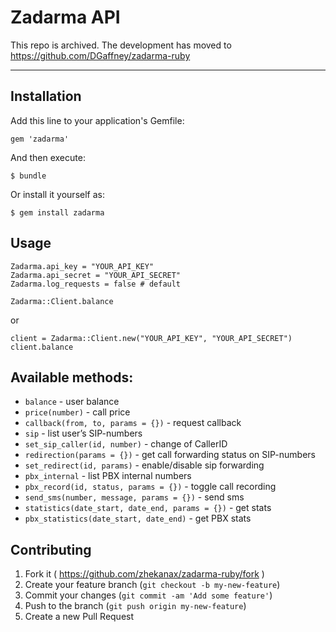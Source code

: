 # Zadarma API

This repo is archived. The development has moved to https://github.com/DGaffney/zadarma-ruby

---

## Installation

Add this line to your application's Gemfile:

    gem 'zadarma'

And then execute:

    $ bundle

Or install it yourself as:

    $ gem install zadarma

## Usage

    Zadarma.api_key = "YOUR_API_KEY"
    Zadarma.api_secret = "YOUR_API_SECRET"
    Zadarma.log_requests = false # default

    Zadarma::Client.balance
or
    
    client = Zadarma::Client.new("YOUR_API_KEY", "YOUR_API_SECRET")
    client.balance
    
    
## Available methods:

* `balance` - user balance
* `price(number)` - call price
* `callback(from, to, params = {})` - request callback
* `sip` - list user’s SIP-numbers
* `set_sip_caller(id, number)` - change of CallerID
* `redirection(params = {})` - get call forwarding status on SIP-numbers
* `set_redirect(id, params)` - enable/disable sip forwarding
* `pbx_internal` - list PBX internal numbers
* `pbx_record(id, status, params = {})` - toggle call recording
* `send_sms(number, message, params = {})` - send sms
* `statistics(date_start, date_end, params = {})` - get stats
* `pbx_statistics(date_start, date_end)` - get PBX stats

## Contributing

1. Fork it ( https://github.com/zhekanax/zadarma-ruby/fork )
2. Create your feature branch (`git checkout -b my-new-feature`)
3. Commit your changes (`git commit -am 'Add some feature'`)
4. Push to the branch (`git push origin my-new-feature`)
5. Create a new Pull Request

